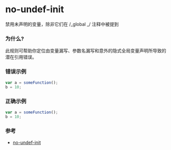 # no-undef-init

禁用未声明的变量，除非它们在 /_global _/ 注释中被提到

### 为什么?

此规则可帮助你定位由变量漏写、参数名漏写和意外的隐式全局变量声明所导致的潜在引用错误。

### 错误示例

```js
var a = someFunction();
b = 10;
```

### 正确示例

```js
var a = someFunction();
b = 10;
```

### 参考

- [no-undef-init](https://eslint.org/docs/rules/no-undef-init)
